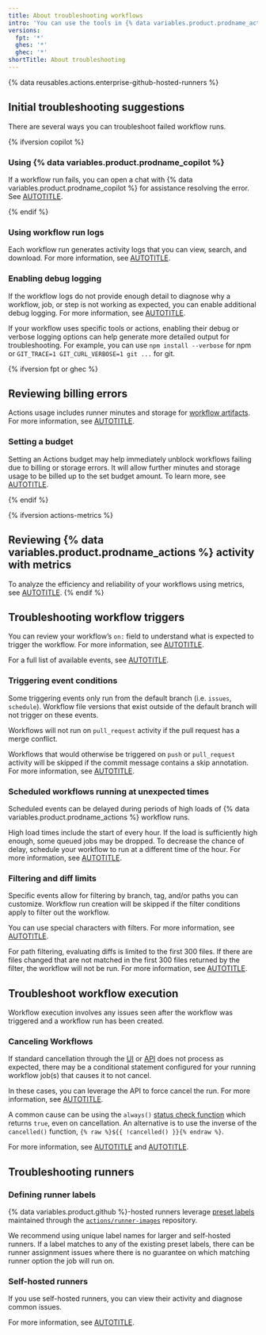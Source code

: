 ```yaml
---
title: About troubleshooting workflows
intro: 'You can use the tools in {% data variables.product.prodname_actions %} to debug your workflows.'
versions:
  fpt: '*'
  ghes: '*'
  ghec: '*'
shortTitle: About troubleshooting
---
```


{% data reusables.actions.enterprise-github-hosted-runners %}

## Initial troubleshooting suggestions

There are several ways you can troubleshoot failed workflow runs.

{% ifversion copilot %}

### Using {% data variables.product.prodname_copilot %}

If a workflow run fails, you can open a chat with {% data variables.product.prodname_copilot %} for assistance resolving the error. See [AUTOTITLE](/actions/monitoring-and-troubleshooting-workflows/troubleshooting-workflows/using-copilot-to-troubleshoot-workflows).

{% endif %}

### Using workflow run logs

Each workflow run generates activity logs that you can view, search, and download. For more information, see [AUTOTITLE](/actions/monitoring-and-troubleshooting-workflows/using-workflow-run-logs).

### Enabling debug logging

If the workflow logs do not provide enough detail to diagnose why a workflow, job, or step is not working as expected, you can enable additional debug logging. For more information, see [AUTOTITLE](/actions/monitoring-and-troubleshooting-workflows/enabling-debug-logging).

If your workflow uses specific tools or actions, enabling their debug or verbose logging options can help generate more detailed output for troubleshooting.
For example, you can use `npm install --verbose` for npm or `GIT_TRACE=1 GIT_CURL_VERBOSE=1 git ...` for git.

{% ifversion fpt or ghec %}

## Reviewing billing errors

Actions usage includes runner minutes and storage for [workflow artifacts](/actions/writing-workflows/choosing-what-your-workflow-does/storing-and-sharing-data-from-a-workflow). For more information, see [AUTOTITLE](/billing/managing-billing-for-your-products/managing-billing-for-github-actions/about-billing-for-github-actions).

### Setting a budget

Setting an Actions budget may help immediately unblock workflows failing due to billing or storage errors. It will allow further minutes and storage usage to be billed up to the set budget amount. To learn more, see [AUTOTITLE](/billing/managing-your-billing/preventing-overspending).

{% endif %}

{% ifversion actions-metrics %}

## Reviewing {% data variables.product.prodname_actions %} activity with metrics

To analyze the efficiency and reliability of your workflows using metrics, see [AUTOTITLE](/actions/administering-github-actions/viewing-github-actions-metrics).
{% endif %}

## Troubleshooting workflow triggers

You can review your workflow’s `on:` field to understand what is expected to trigger the workflow. For more information, see [AUTOTITLE](/actions/writing-workflows/choosing-when-your-workflow-runs/triggering-a-workflow).

For a full list of available events, see [AUTOTITLE](/actions/writing-workflows/choosing-when-your-workflow-runs/events-that-trigger-workflows).

### Triggering event conditions

Some triggering events only run from the default branch (i.e. `issues`, `schedule`). Workflow file versions that exist outside of the default branch will not trigger on these events.

Workflows will not run on `pull_request` activity if the pull request has a merge conflict.

Workflows that would otherwise be triggered on `push` or `pull_request` activity will be skipped if the commit message contains a skip annotation. For more information, see [AUTOTITLE](/actions/managing-workflow-runs-and-deployments/managing-workflow-runs/skipping-workflow-runs).

### Scheduled workflows running at unexpected times

Scheduled events can be delayed during periods of high loads of {% data variables.product.prodname_actions %} workflow runs.

High load times include the start of every hour. If the load is sufficiently high enough, some queued jobs may be dropped. To decrease the chance of delay, schedule your workflow to run at a different time of the hour. For more information, see [AUTOTITLE](/actions/writing-workflows/choosing-when-your-workflow-runs/events-that-trigger-workflows#schedule).

### Filtering and diff limits

Specific events allow for filtering by branch, tag, and/or paths you can customize. Workflow run creation will be skipped if the filter conditions apply to filter out the workflow.

You can use special characters with filters. For more information, see [AUTOTITLE](/actions/writing-workflows/workflow-syntax-for-github-actions#filter-pattern-cheat-sheet).

For path filtering, evaluating diffs is limited to the first 300 files. If there are files changed that are not matched in the first 300 files returned by the filter, the workflow will not be run. For more information, see [AUTOTITLE](/actions/writing-workflows/workflow-syntax-for-github-actions#git-diff-comparisons).

## Troubleshoot workflow execution

Workflow execution involves any issues seen after the workflow was triggered and a workflow run has been created.

### Canceling Workflows

If standard cancellation through the [UI](/actions/managing-workflow-runs-and-deployments/managing-workflow-runs/canceling-a-workflow) or [API](/rest/actions/workflow-runs?apiVersion=2022-11-28#cancel-a-workflow-run) does not process as expected, there may be a conditional statement configured for your running workflow job(s) that causes it to not cancel.

In these cases, you can leverage the API to force cancel the run. For more information, see [AUTOTITLE](/rest/actions/workflow-runs?apiVersion=2022-11-28#force-cancel-a-workflow-run).

A common cause can be using the `always()` [status check function](/actions/writing-workflows/choosing-what-your-workflow-does/evaluate-expressions-in-workflows-and-actions#status-check-functions) which returns `true`, even on cancellation. An alternative is to use the inverse of the `cancelled()` function, `{% raw %}${{ !cancelled() }}{% endraw %}`.

For more information, see [AUTOTITLE](/actions/writing-workflows/choosing-when-your-workflow-runs/using-conditions-to-control-job-execution) and [AUTOTITLE](/actions/managing-workflow-runs-and-deployments/managing-workflow-runs/canceling-a-workflow#steps-github-takes-to-cancel-a-workflow-run).

## Troubleshooting runners

### Defining runner labels

{% data variables.product.github %}-hosted runners leverage [preset labels](/actions/using-github-hosted-runners/using-github-hosted-runners/about-github-hosted-runners#standard-github-hosted-runners-for-public-repositories) maintained through the [`actions/runner-images`](https://github.com/actions/runner-images?tab=readme-ov-file#available-images) repository.

We recommend using unique label names for larger and self-hosted runners. If a label matches to any of the existing preset labels, there can be runner assignment issues where there is no guarantee on which matching runner option the job will run on.

### Self-hosted runners

If you use self-hosted runners, you can view their activity and diagnose common issues.

For more information, see [AUTOTITLE](/actions/hosting-your-own-runners/managing-self-hosted-runners/monitoring-and-troubleshooting-self-hosted-runners).
